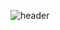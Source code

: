 ![header](https://capsule-render.vercel.app/api?type=waving&color=0:0066CC,30:0059B3,60:004080,100:003366&height=180&text=Daniel%20Lee&fontColor=FFFFFF&fontSize=60)
